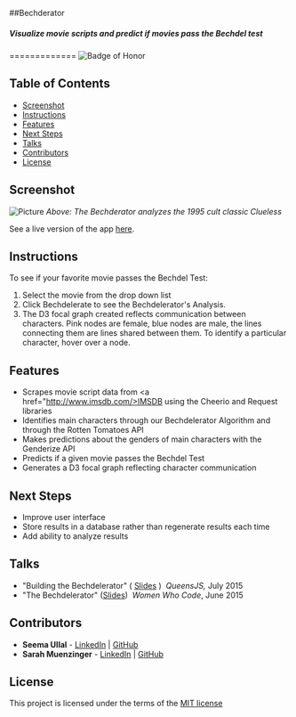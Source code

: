 ##Bechderator
##### Visualize movie scripts and predict if movies pass the Bechdel test
=============
![Badge of Honor](https://img.shields.io/badge/Built%20at-Fullstack-green.svg?style=flat-square)

## Table of Contents
- [Screenshot](#screenshot)
- [Instructions](#instructions)
- [Features](#features)
- [Next Steps](#talks)
- [Talks](#talks)
- [Contributors](#contributors)
- [License](#license)


## Screenshot
![Picture](http://i.imgur.com/y4Lyl8b.jpg?1)
_Above: The Bechderator analyzes the 1995 cult classic Clueless_

See a live version of the app [here](http://www.bechdelerator.com/).


## Instructions
To see if your favorite movie passes the Bechdel Test:
 1.  Select the movie from the drop down list
 2. Click Bechdelerate to see the Bechdelerator's Analysis.
 3. The D3 focal graph created reflects communication between characters. Pink nodes are female, blue nodes are male, the lines connecting them are lines shared between them. To identify a particular character, hover over a node.


## Features
- Scrapes movie script data from <a href="http://www.imsdb.com/>IMSDB</a> using the Cheerio and Request libraries
- Identifies main characters through our Bechdelerator Algorithm and through the Rotten Tomatoes API
- Makes predictions about the genders of main characters with the Genderize API
- Predicts if a given movie passes the Bechdel Test
- Generates a D3 focal graph reflecting character communication


## Next Steps
- Improve user interface
- Store results in a database rather than regenerate results each time
- Add ability to analyze results

## Talks
- "Building the Bechdelerator" ( <a href="http://slides.com/seemaullal/bechdelerator-7">Slides</a> )
  &nbsp;*QueensJS,* July 2015 
- "The Bechdelerator" (<a href="http://slides.com/seemaullal/bechdelerator">Slides</a>)
&nbsp;*Women Who Code*, June 2015 


## Contributors
* __Seema Ullal__ - [LinkedIn](https://www.linkedin.com/profile/in/seemaullal) | [GitHub](https://github.com/seemaulla)
* __Sarah Muenzinger__ - [LinkedIn](https://www.linkedin.com/profile/in/sarahmuenzinger) | [GitHub](https://github.com/smuenzinger)

## License

This project is licensed under the terms of the [MIT license](http://opensource.org/licenses/MIT)
